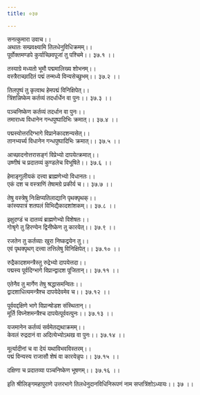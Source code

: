 ```yaml
---
title: ०३७

---
```

सनत्कुमारा उवाच।।  
अथातः सम्प्रवक्ष्यामि तिलधेनुविधिक्रमम्।।  
पूर्वोक्तमण्डपे कुर्याच्छिवपूजां तु पश्चिमे।। ३७.१ ।।  
  
तस्याग्रे मध्यतो भूमौ पद्ममालिख्य शोभनम्।।  
वस्त्रैराच्छादितं पद्मं तन्मध्ये विन्यसेच्छुभम्।। ३७.२ ।।  
  
तिलपुष्पं तु कृत्वाथ हेमपद्मं विनिक्षिपेत्।।  
त्रिंशन्निष्केम कर्तव्यं तदर्धार्धेन वा पुनः।। ३७.३ ।।  
  
पञ्चनिष्केण कर्तव्यं तदर्धान वा पुनः।।  
तमाराध्य विधानेन गन्धपुष्पादिभिः क्रमात्।। ३७.४ ।।  
  
पद्मस्योत्तरदिग्भागे विप्रानेकादशन्यसेत्।।  
तानभ्यर्च्य विधानेन गन्धपुष्पादिभिः क्रमात्।। ३७.५ ।।  
  
आच्छादनोत्तरासङ्गं विप्रेभ्यो दापयेत्क्रमात्।।  
उष्णीषं च प्रदातव्यं कुण्डलेच विभूषिते।। ३७.६ ।।  
  
हेमाङ्गुलीयकं दत्त्वा ब्राह्मणेभ्यो विधानतः।।  
एकं दश च वस्त्राणिं तेषामग्रे प्रकीर्य च।। ३७.७ ।।  
  
तेषु वस्त्रेषु निःक्षिप्यतिलाद्यानि पृथक्पृथक्।।  
कांस्यपात्रं शतपलं विभिद्यैकादशांशकम्।। ३७.८ ।।  
  
इक्षुदण्डं च दातव्यं ब्राह्मणेभ्यो विशेषतः।।  
गोश्रृगे तु हिरण्येन द्विनीष्केण तु कारयेत्।। ३७.९ ।।  
  
रजतेन तु कर्तव्याः खुरा निष्कद्वयेन तु।।  
एवं पृथक्पृथग् दत्त्वा तत्तिलेषु विनिक्षिपेत्।। ३७.१० ।।  
  
रुद्रैकादशमन्त्रैस्तु रुद्रेभ्यो दापयेत्तदा।।  
पद्मस्य पूर्वदिग्भागे विप्रान्द्वादश पूजितान्।। ३७.११ ।।  
  
एतेनैव तु मार्गेण तेषु श्रद्धासमन्वितः।।  
द्वादशाधित्यमन्त्रैश्च दापयेदेवमेव च।। ३७.१२ ।।  
  
पूर्ववद्दक्षिणे भागे विप्रान्षोडश संस्थितान्।।  
मूर्ति विघ्नेशमन्त्रैश्च दापयेत्पूर्ववत्पुनः।। ३७.१३ ।।  
  
यजमानेन कर्तव्यं सर्वमेतद्यथाक्रमम्।।  
केवलं रुद्रदानं वा अदित्येभ्योऽथख वा पुनः।। ३७.१४ ।।  
  
मूर्त्यादीनां च वा देयं यथाविभवविस्तरम्।।  
पद्मं विन्यस्य राजासौ शेषं वा कारयेन्नृपः।। ३७.१५ ।।  
  
दक्षिणा च प्रदातव्या पञ्चनिष्केण भूषणम्।। ३७.१६ ।।  
  
इति श्रीलिङ्गमहापुराणे उत्तरभागे तिलधेनुदानविधिनिरूपणं नाम सप्तत्रिंशोऽध्यायः।। ३७ ।।